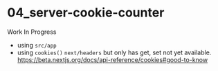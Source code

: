 # 04_server-cookie-counter

Work In Progress

* using `src/app`
* using `cookies()` `next/headers` but only has get, set not yet available. https://beta.nextjs.org/docs/api-reference/cookies#good-to-know
